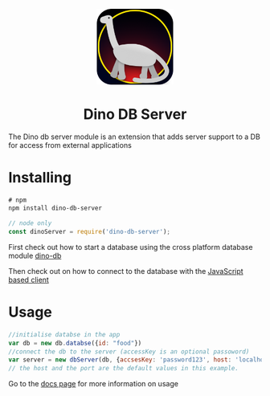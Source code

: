 <p align="center">
	<img src="https://raw.githubusercontent.com/imagineeeinc/dino-db/main/dino-db.png" width="30%">
</p>
<h1 align="center">Dino DB Server</h1>

The Dino db server module is an extension that adds server support to a DB for access from external applications

# Installing
```shell
# npm
npm install dino-db-server
```

```js
// node only
const dinoServer = require('dino-db-server');
```
First check out how to start a database using the cross platform database module [dino-db](https://www.npmjs.com/package/dino-db)

Then check out on how to connect to the database with the [JavaScript based client](https://www.npmjs.com/package/dino-db-client)
# Usage
```js
//initialise databse in the app
var db = new db.databse({id: "food"})
//connect the db to the server (accessKey is an optional passoword)
var server = new dbServer(db, {accsesKey: 'password123', host: 'localhost', port: 88})
// the host and the port are the default values in this example.
```

Go to the [docs page](https://github.com/imagineeeinc/dino-db#docs) for more information on usage